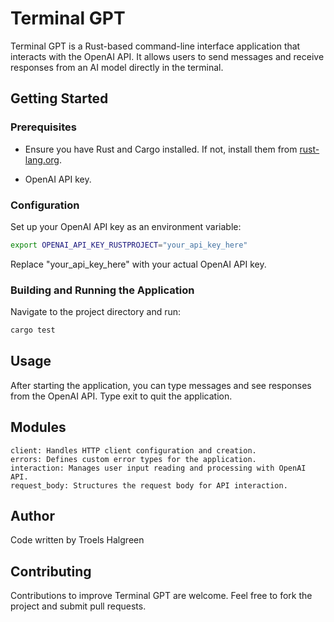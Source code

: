# Terminal GPT

Terminal GPT is a Rust-based command-line interface application that interacts with the OpenAI API. It allows users to send messages and receive responses from an AI model directly in the terminal.

## Getting Started

### Prerequisites

- Ensure you have Rust and Cargo installed. If not, install them from [rust-lang.org](https://www.rust-lang.org/tools/install).

- OpenAI API key.

### Configuration

Set up your OpenAI API key as an environment variable:
```bash
export OPENAI_API_KEY_RUSTPROJECT="your_api_key_here"
```
Replace "your_api_key_here" with your actual OpenAI API key.

### Building and Running the Application

Navigate to the project directory and run:

```bash
cargo test
```

## Usage

After starting the application, you can type messages and see responses from the OpenAI API. Type exit to quit the application.

## Modules

    client: Handles HTTP client configuration and creation.
    errors: Defines custom error types for the application.
    interaction: Manages user input reading and processing with OpenAI API.
    request_body: Structures the request body for API interaction.

## Author

Code written by Troels Halgreen

## Contributing

Contributions to improve Terminal GPT are welcome. Feel free to fork the project and submit pull requests.
